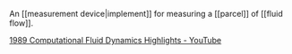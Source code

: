 An [[measurement device|implement]] for measuring a [[parcel]] of [[fluid flow]].

[1989 Computational Fluid Dynamics Highlights - YouTube](https://www.youtube.com/watch?v=KWtX_E51gtU)
